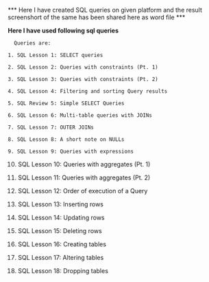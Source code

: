    

   *** Here I have created  SQL queries on given platform and the result screenshort of the same has been shared here as word file ***


   **Here I have used following sql queries**
   
      Queries are:

    1. SQL Lesson 1: SELECT queries

    2. SQL Lesson 2: Queries with constraints (Pt. 1)

    3. SQL Lesson 3: Queries with constraints (Pt. 2)

    4. SQL Lesson 4: Filtering and sorting Query results

    5. SQL Review 5: Simple SELECT Queries

    6. SQL Lesson 6: Multi-table queries with JOINs

    7. SQL Lesson 7: OUTER JOINs        

    8. SQL Lesson 8: A short note on NULLs

    9. SQL Lesson 9: Queries with expressions

   10. SQL Lesson 10: Queries with aggregates (Pt. 1)

   11. SQL Lesson 11: Queries with aggregates (Pt. 2)

   12. SQL Lesson 12: Order of execution of a Query

   13. SQL Lesson 13: Inserting rows

   14. SQL Lesson 14: Updating rows

   15. SQL Lesson 15: Deleting rows

   16. SQL Lesson 16: Creating tables

   17. SQL Lesson 17: Altering tables

   18. SQL Lesson 18: Dropping tables
  


               



 
